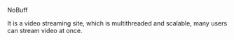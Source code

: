 NoBuff

It is a video streaming site, which is multithreaded and scalable, many users can stream video at once.
